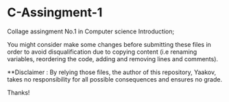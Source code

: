 # C-Assingment-1
Collage assingment No.1 in Computer science Introduction;

You might consider make some changes before submitting these files in order to avoid disqualification due to copying content (i.e renaming variables, reordering the code, adding and removing lines and comments).

**Disclaimer : By relying those files, the author of this repository, Yaakov, takes no responsibility for all possible consequences and ensures no grade.

Thanks!
